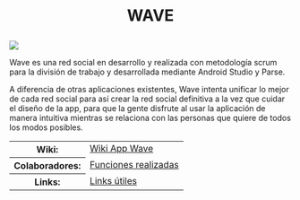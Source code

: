 

<h1><b><P ALIGN=center>WAVE</b></h1>

<p><img src="https://cloud.githubusercontent.com/assets/12414265/12796987/14e16d5a-cac2-11e5-92d7-08a00ecbce5a.png"></p>


Wave es una red social en desarrollo y realizada con metodología scrum para la división de trabajo y desarrollada mediante Android Studio y Parse.

A diferencia de otras aplicaciones existentes, Wave intenta unificar lo mejor de cada red social para así crear la red social definitiva a la vez que cuidar el diseño de la app, para que la gente disfrute al usar la aplicación de manera intuitiva mientras se relaciona con las personas que quiere de todos los modos posibles.


<table frame="void" rules="none">

<tbody valign="top">

<tr><th>Wiki:</th><td><a href="http://">Wiki App Wave</a></td>
</tr>
<tr><th>Colaboradores:</th><td><a href="https://">Funciones realizadas</a></td>
</tr>
<tr><th>Links:</th><td><a href="http://">Links útiles</a></td>
</tr>

</tbody>

</table>




